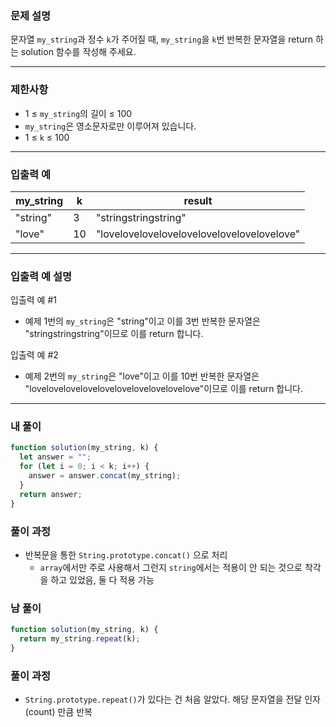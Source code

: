 ### **문제 설명**

문자열 `my_string`과 정수 `k`가 주어질 때, `my_string`을 `k`번 반복한 문자열을 return 하는 solution 함수를 작성해 주세요.

---

### 제한사항

- 1 ≤ `my_string`의 길이 ≤ 100
- `my_string`은 영소문자로만 이루어져 있습니다.
- 1 ≤ `k` ≤ 100

---

### 입출력 예

| my_string | k   | result                                     |
| --------- | --- | ------------------------------------------ |
| "string"  | 3   | "stringstringstring"                       |
| "love"    | 10  | "lovelovelovelovelovelovelovelovelovelove" |

---

### 입출력 예 설명

입출력 예 #1

- 예제 1번의 `my_string`은 "string"이고 이를 3번 반복한 문자열은 "stringstringstring"이므로 이를 return 합니다.

입출력 예 #2

- 예제 2번의 `my_string`은 "love"이고 이를 10번 반복한 문자열은 "lovelovelovelovelovelovelovelovelovelove"이므로 이를 return 합니다.

---

### 내 풀이

```jsx
function solution(my_string, k) {
  let answer = "";
  for (let i = 0; i < k; i++) {
    answer = answer.concat(my_string);
  }
  return answer;
}
```

### 풀이 과정

- 반복문을 통한 `String.prototype.concat()` 으로 처리
  - `array`에서만 주로 사용해서 그런지 `string`에서는 적용이 안 되는 것으로 착각을 하고 있었음, 둘 다 적용 가능

### 남 풀이

```jsx
function solution(my_string, k) {
  return my_string.repeat(k);
}
```

### 풀이 과정

- `String.prototype.repeat()`가 있다는 건 처음 알았다. 해당 문자열을 전달 인자(count) 만큼 반복
